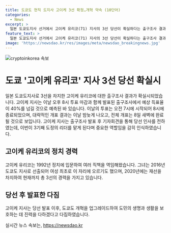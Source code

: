 ```yaml
---
title: 도쿄도 현직 도지사 고이케 3선 확정…개혁 약속 (10단어)
categories:
  - News
excerpt: >
  일본 도쿄도지사 선거에서 고이케 유리코(71) 지사의 3선 당선이 확실하다는 출구조사 결과가 나왔다. 예상 득표율은 40%를 넘길 것으로 예측됐으며, 고이케 지사는 도정의 리더로서 중책을 통감하고 도쿄도 개혁을 업그레이드해 도민의 생명과 생활을 보호하겠다 밝혔다. 자민당은 무소속인 고이케 지사를 지원했으며, 그는 이전에 여성 최초로 도쿄지사가 되었고, 한국인과 조선인에 대한 태도로 논란을 빚은 바 있다.
feature_text: >
  일본 도쿄도지사 선거에서 고이케 유리코(71) 지사의 3선 당선이 확실하다는 출구조사 결과가 나왔다. 예상 득표율은 40%를 넘길 것으로 예측됐으며, 고이케 지사는 도정의 리더로서 중책을 통감하고 도쿄도 개혁을 업그레이드해 도민의 생명과 생활을 보호하겠다 밝혔다. 자민당은 무소속인 고이케 지사를 지원했으며, 그는 이전에 여성 최초로 도쿄지사가 되었고, 한국인과 조선인에 대한 태도로 논란을 빚은 바 있다.
image: 'https://newsdao.kr/res/images/meta/newsdao_breakingnews.jpg'
---
```


<p><img src="https://newsdao.kr/res/images/meta/newsdao_breakingnews.jpg" alt="cryptoinkorea 속보" /></p>

<h1>도쿄 '고이케 유리코' 지사 3선 당선 확실시</h1>

<p data-ke-size="size16">일본 도쿄도지사로 3선을 차지한 고이케 유리코에 대한 출구조사 결과가 확실시되었습니다. 고이케 지사는 이날 오후 8시 투표 마감과 함께 발표된 출구조사에서 예상 득표율이 40%를 넘길 것으로 예측된 바 있습니다. 이날의 투표는 오전 7시에 시작되어 8시에 종료되었으며, 대략적인 개표 결과는 이날 밤늦게 나오고, 전체 개표는 8일 새벽에 완료될 것으로 보입니다. 고이케 지사는 출구조사 발표 후 기자회견을 통해 당선 인사를 전하였는데, 이번이 3기째 도정의 리더를 맡게 된다며 중요한 역할임을 감히 인식하였습니다.</p>

<h2 data-ke-size="size26">고이케 유리코의 정치 경력</h2>

<p data-ke-size="size16">고이케 유리코는 1992년 정치에 입문하여 여러 직책을 역임해왔습니다. 그녀는 2016년 도쿄도 지사로 선출되어 여성 최초로 이 자리에 오르기도 했으며, 2020년에는 재선을 차지하여 현재까지 총 3선의 경력을 가지고 있습니다.</p>

<h2 data-ke-size="size26">당선 후 발표한 다짐</h2>

<p data-ke-size="size16">고이케 지사는 당선 발표 이후, 도쿄도 개혁을 업그레이드하여 도민의 생명과 생활을 보호하는 데 진력을 다하겠다고 다짐하였습니다.</p>
실시간 뉴스 속보는, <a href="https://newsdao.kr" rel="dofollow">https://newsdao.kr</a>


